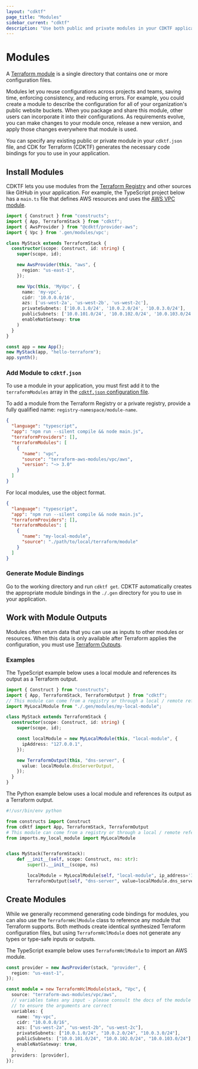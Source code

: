```yaml
---
layout: "cdktf"
page_title: "Modules"
sidebar_current: "cdktf"
description: "Use both public and private modules in your CDKTF application to reuse existing configurations."
---
```


# Modules

A [Terraform module](https://www.terraform.io/docs/language/modules/index.html) is a single directory that contains one or more configuration files.

Modules let you reuse configurations across projects and teams, saving time, enforcing consistency, and reducing errors. For example, you could create a module to describe the configuration for all of your organization's public website buckets. When you package and share this module, other users can incorporate it into their configurations. As requirements evolve, you can make changes to your module once, release a new version, and apply those changes everywhere that module is used.

You can specify any existing public or private module in your `cdktf.json` file, and CDK for Terraform (CDKTF) generates the necessary code bindings for you to use in your application.

## Install Modules

CDKTF lets you use modules from the [Terraform Registry](https://registry.terraform.io/) and other sources like GitHub in your application. For example, the TypeScript project below has a `main.ts` file that defines AWS resources and uses the [AWS VPC module](https://registry.terraform.io/modules/terraform-aws-modules/vpc/aws/latest).

```typescript
import { Construct } from "constructs";
import { App, TerraformStack } from "cdktf";
import { AwsProvider } from "@cdktf/provider-aws";
import { Vpc } from '.gen/modules/vpc';

class MyStack extends TerraformStack {
  constructor(scope: Construct, id: string) {
    super(scope, id);

    new AwsProvider(this, "aws", {
      region: "us-east-1",
    });

    new Vpc(this, 'MyVpc', {
      name: 'my-vpc',
      cidr: '10.0.0.0/16',
      azs: ['us-west-2a', 'us-west-2b', 'us-west-2c'],
      privateSubnets: ['10.0.1.0/24', '10.0.2.0/24', '10.0.3.0/24'],
      publicSubnets: ['10.0.101.0/24', '10.0.102.0/24', '10.0.103.0/24'],
      enableNatGateway: true
    )
  }
}

const app = new App();
new MyStack(app, "hello-terraform");
app.synth();

```

### Add Module to `cdktf.json`

To use a module in your application, you must first add it to the `terraformModules` array in the [`cdktf.json` configuration file](/docs/cdktf/create-and-deploy/configuration-file.html).

To add a module from the Terraform Registry or a private registry, provide a fully qualified name: `registry-namespace/module-name`.

```json
{
  "language": "typescript",
  "app": "npm run --silent compile && node main.js",
  "terraformProviders": [],
  "terraformModules": [
    {
      "name": "vpc",
      "source": "terraform-aws-modules/vpc/aws",
      "version": "~> 3.0"
    }
  ]
}
```

For local modules, use the object format.

```json
{
  "language": "typescript",
  "app": "npm run --silent compile && node main.js",
  "terraformProviders": [],
  "terraformModules": [
    {
      "name": "my-local-module",
      "source": "./path/to/local/terraform/module"
    }
  ]
}
```

### Generate Module Bindings

Go to the working directory and run `cdktf get`. CDKTF automatically creates the appropriate module bindings in the `./.gen` directory for you to use in your application.

## Work with Module Outputs

Modules often return data that you can use as inputs to other modules or resources. When this data is only available after Terraform applies the configuration, you must use [Terraform Outputs](/docs/cdktf/concepts/variables-and-outputs.html#outputs).

### Examples

The TypeScript example below uses a local module and references its output as a Terraform output.

```typescript
import { Construct } from "constructs";
import { App, TerraformStack, TerraformOutput } from "cdktf";
// This module can come from a registry or through a local / remote reference
import MyLocalModule from "./.gen/modules/my-local-module";

class MyStack extends TerraformStack {
  constructor(scope: Construct, id: string) {
    super(scope, id);

    const localModule = new MyLocalModule(this, "local-module", {
      ipAddress: "127.0.0.1",
    });

    new TerraformOutput(this, "dns-server", {
      value: localModule.dnsServerOutput,
    });
  }
}
```

The Python example below uses a local module and references its output as a Terraform output.

```python
#!/usr/bin/env python

from constructs import Construct
from cdktf import App, TerraformStack, TerraformOutput
# This module can come from a registry or through a local / remote reference
from imports.my_local_module import MyLocalModule


class MyStack(TerraformStack):
    def __init__(self, scope: Construct, ns: str):
        super().__init__(scope, ns)

        localModule = MyLocalModule(self, "local-module", ip_address='127.0.0.1')
        TerraformOutput(self, "dns-server", value=localModule.dns_server_output)
```

## Create Modules

While we generally recommend generating code bindings for modules, you can also use the `TerraformHclModule` class to reference any module that Terraform supports. Both methods create identical synthesized Terraform configuration files, but using `TerraformHclModule` does not generate any types or type-safe inputs or outputs.

The TypeScript example below uses `TerraformHclModule` to import an AWS module.

```typescript
const provider = new AwsProvider(stack, "provider", {
  region: "us-east-1",
});

const module = new TerraformHclModule(stack, "Vpc", {
  source: "terraform-aws-modules/vpc/aws",
  // variables takes any input - please consult the docs of the module
  // to ensure the arguments are correct
  variables: {
    name: "my-vpc",
    cidr: "10.0.0.0/16",
    azs: ["us-west-2a", "us-west-2b", "us-west-2c"],
    privateSubnets: ["10.0.1.0/24", "10.0.2.0/24", "10.0.3.0/24"],
    publicSubnets: ["10.0.101.0/24", "10.0.102.0/24", "10.0.103.0/24"],
    enableNatGateway: true,
  },
  providers: [provider],
});
```
